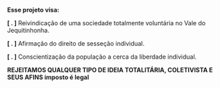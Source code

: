 <p><b>Esse projeto visa:</b> </p></p>
<p><b>[ . ]</b> Reivindicação de uma sociedade totalmente voluntária no Vale do Jequitinhonha. </p>
<p><b>[ . ]</b> Afirmação do direito de sesseção individual. </p>
<p><b>[ . ]</b> Conscientização da população a cerca da liberdade individual. </p>
<p><b>REJEITAMOS QUALQUER TIPO DE IDEIA TOTALITÁRIA, COLETIVISTA E SEUS AFINS imposto é legal </p></b>
